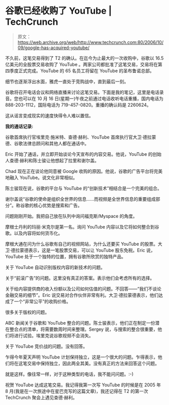 # 谷歌已经收购了 YouTube | TechCrunch

> 原文：<https://web.archive.org/web/http://www.techcrunch.com:80/2006/10/09/google-has-acquired-youtube/>

不久前，这笔交易得到了 T2 的确认。在迄今为止最大的一次收购中，谷歌以 16.5 亿美元的全股票交易收购了 YouTube 。两家公司都批准了这笔交易，交易将在第四季度正式完成。YouTube 的 65 名员工将留在 YouTube 的圣布鲁诺总部。

细节也逐渐浮出水面，雅虎一直处于竞购战中，直到最后一刻。

谷歌将召开电话会议和网络直播来讨论这笔交易。下面是我的笔记，这里是电话录音。您也可以在 10 月 16 日(星期一)午夜之前通过电话收听电话重播，国内电话为 888-203-1112，国际电话为 719-457-0820。重播的确认码是 2260624。

这从谣言变成现实的速度快得令人难以置信。

**我的通话记录:**

谷歌首席执行官埃里克·施米特、查德·赫利、YouTube 首席执行官大卫·德拉蒙德、谷歌法律总顾问和其他人都在通话中。

Eric 开始了通话，并立即开始谈论今天宣布的内容交易。他说，YouTube 的创始人查德·赫利和陈士骏让他想起了拉里和谢尔盖。

Chad 现在正在谈论他同意被 Google 收购的原因。他说，谷歌的广告平台将完美地融入 YouTube。说文化非常相似。

陈士骏现在说，谷歌的平台与 YouTube 的“创新技术”相结合是一个完美的组合。

谢尔盖说“谷歌的使命是组织全世界的信息……而视频是全世界信息的重要组成部分”。称谷歌的核心优势是搜索和广告。

问题刚刚开始。我把自己放在队列中询问福克斯/Myspace 的角度。

摩根士丹利的玛丽·米克尔是第一名。询问 YouTube 内容以及它将如何整合到谷歌。以及内容将如何货币化。

摩根大通在问为什么谷歌有自己的视频网站，为什么还要买 YouTube 的股票。大卫·德拉蒙德表示，这是一笔股票交易，可以让 YouTube 股东免税。Eric 说，YouTube 处于一个独特的位置，拥有谷歌所欣赏的独特产品。

关于 YouTube 自动识别版权内容的新技术的问题。

关于“前滚广告”的问题。这里没有真正的答案。表示他们会考虑所有的选择。

关于给内容提供商的收入份额以及公司如何估值的问题。不回答——“我们不谈论金融交易的细节”。Eric 说交易对合作伙伴非常有利。大卫·德拉蒙德表示，他们达成了一个“非常公平”的收购价格。

很多关于版权的问题。

ABC 新闻关于谷歌和 YouTube 整合的问题。陈士骏表示，他们正在制定一份潜在整合点的清单，将需要数周时间来整理。Sergey 说，与搜索的整合很重要，他们将进行试验。埃里克说谷歌视频不会消失。

关于 YouTube 竞价战的问题。没有回答。

乍得今年夏天声明 YouTube 计划保持独立，这是一个很大的问题。乍得表示，他们将在这笔交易中保持独立，因此两全其美。没有真正的方法来回答这个问题。

就是这样。像往常一样，对于这种类型的电话，我不能问问题。:-)

祝贺 YouTube 达成这笔交易。我记得我第一次写 YouTube 的时候是在 2005 年 8 月(我是在一次旅途中在星巴克写的这篇文章)，我还记得在 T2 的第一次 TechCrunch 聚会上遇见查德·赫利。
